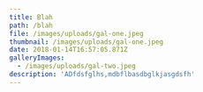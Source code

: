 ```yaml
---
title: Blah
path: /blah
file: /images/uploads/gal-one.jpeg
thumbnail: /images/uploads/gal-one.jpeg
date: 2018-01-14T16:57:05.871Z
galleryImages:
  - /images/uploads/gal-two.jpeg
description: 'ADfdsfglhs,mdbflbasdbglkjasgdsfh'
---
```


